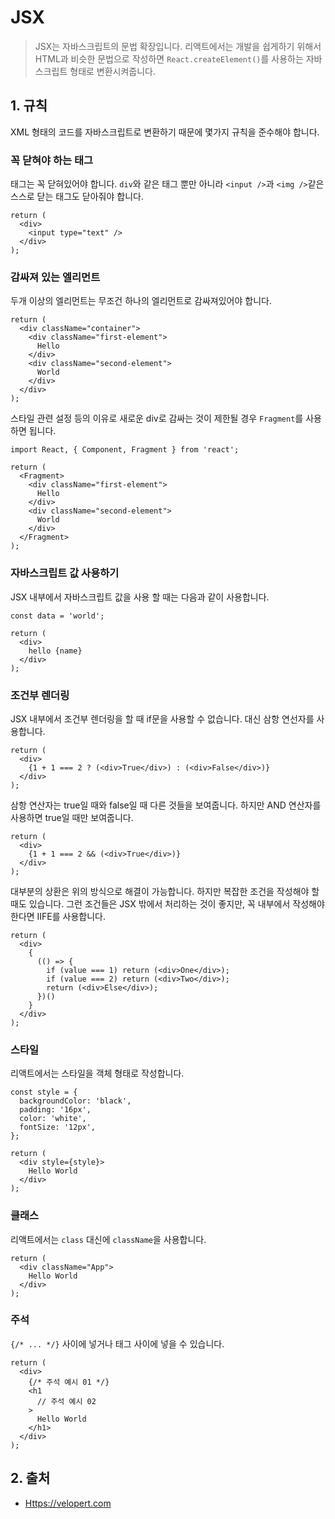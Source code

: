 # JSX

> JSX는 자바스크립트의 문법 확장입니다. 리액트에서는 개발을 쉽게하기 위해서 HTML과 비슷한 문법으로 작성하면 `React.createElement()`를 사용하는 자바스크립트 형태로 변환시켜줍니다.

## 1. 규칙

XML 형태의 코드를 자바스크립트로 변환하기 때문에 몇가지 규칙을 준수해야 합니다.

### 꼭 닫혀야 하는 태그

태그는 꼭 닫혀있어야 합니다. `div`와 같은 태그 뿐만 아니라 `<input />`과 `<img />`같은 스스로 닫는 태그도 닫아줘야 합니다.

```JSX
return (
  <div>
    <input type="text" />
  </div>
);
```

### 감싸져 있는 엘리먼트

두개 이상의 엘리먼트는 무조건 하나의 엘리먼트로 감싸져있어야 합니다.

```JSX
return (
  <div className="container">
    <div className="first-element">
      Hello
    </div>
    <div className="second-element">
      World
    </div>
  </div>
);
```

스타일 관련 설정 등의 이유로 새로운 div로 감싸는 것이 제한될 경우 `Fragment`를 사용하면 됩니다.

```JSX
import React, { Component, Fragment } from 'react';
```

```JSX
return (
  <Fragment>
    <div className="first-element">
      Hello
    </div>
    <div className="second-element">
      World
    </div>
  </Fragment>
);
```

### 자바스크립트 값 사용하기

JSX 내부에서 자바스크립트 값을 사용 할 때는 다음과 같이 사용합니다.

```JSX
const data = 'world';

return (
  <div>
    hello {name}
  </div>
);
```

### 조건부 렌더링

JSX 내부에서 조건부 렌더링을 할 때 if문을 사용할 수 없습니다. 대신 삼항 연선자를 사용합니다.

```JSX
return (
  <div>
    {1 + 1 === 2 ? (<div>True</div>) : (<div>False</div>)}
  </div>
);
```

삼항 연산자는 true일 때와 false일 때 다른 것들을 보여줍니다. 하지만 AND 연산자를 사용하면 true일 때만 보여줍니다.

```JSX
return (
  <div>
    {1 + 1 === 2 && (<div>True</div>)}
  </div>
);
```

대부분의 상환은 위의 방식으로 해결이 가능합니다. 하지만 복잡한 조건을 작성해야 할 때도 있습니다. 그런 조건들은 JSX 밖에서 처리하는 것이 좋지만, 꼭 내부에서 작성해야 한다면 IIFE를 사용합니다.

```JSX
return (
  <div>
    {
      (() => {
        if (value === 1) return (<div>One</div>);
        if (value === 2) return (<div>Two</div>);
        return (<div>Else</div>);
      })()
    }
  </div>
);
```

### 스타일

리액트에서는 스타일을 객체 형태로 작성합니다.

```JSX
const style = {
  backgroundColor: 'black',
  padding: '16px',
  color: 'white',
  fontSize: '12px',
};
 
return (
  <div style={style}>
    Hello World
  </div>
);
```

### 클래스

리액트에서는 `class` 대신에 `className`을 사용합니다.

```JSX
return (
  <div className="App">
    Hello World
  </div>
);
```

### 주석

`{/* ... */}` 사이에 넣거나 태그 사이에 넣을 수 있습니다.

```JSX
return (
  <div>
    {/* 주석 예시 01 */}
    <h1
      // 주석 예시 02
    >
      Hello World
    </h1>
  </div>
);
```

## 2. 출처

- [Https://velopert.com](https://velopert.com/3626)
